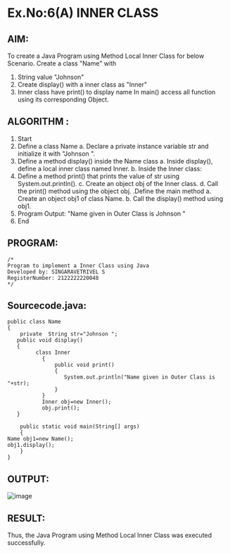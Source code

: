 # Ex.No:6(A)  INNER CLASS
## AIM:
To create a Java Program using Method Local Inner Class for below Scenario.
Create a class "Name" with
1. String value "Johnson"
2. Create display() with  a inner class as "Inner"
3. Inner class have print() to display name
In main() access all function using its corresponding Object.

## ALGORITHM :
1. Start
2. Define a class Name
   a. Declare a private instance variable str and initialize it with "Johnson ".
3. Define a method display() inside the Name class
   a. Inside display(), define a local inner class named Inner.
   b. Inside the Inner class:
4. Define a method print() that prints the value of str using System.out.println().
   c. Create an object obj of the Inner class.
   d. Call the print() method using the object obj.
     .Define the main method
   a. Create an object obj1 of class Name.
   b. Call the display() method using obj1.
5. Program Output:
  "Name given in Outer Class is Johnson "
6. End

## PROGRAM:
 ```
/*
Program to implement a Inner Class using Java
Developed by: SINGARAVETRIVEL S
RegisterNumber: 2122222220048
*/
```

## Sourcecode.java:
```
public class Name
{
    private  String str="Johnson ";
   public void display()
   {
         class Inner
           {
               public void print()
               {
                  System.out.println("Name given in Outer Class is "+str);
               }
           }
           Inner obj=new Inner();
           obj.print();
   }
  
    public static void main(String[] args)
    {
Name obj1=new Name();
obj1.display();
    }
}
```

## OUTPUT:

![image](https://github.com/user-attachments/assets/34abb9d1-c28e-4efd-8f65-a1e456016d83)


## RESULT:
Thus, the Java Program using Method Local Inner Class was executed successfully.

